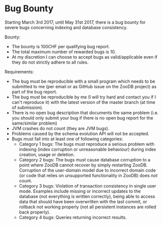 
Bug Bounty
==========
Starting March 3rd 2017, until May 31st 2017, there is a bug bounty for severe bugs concerning indexing and database consistency.

Bounty:
- The bounty is 100CHF per qualifying bug report. 
- The total maximum number of rewarded bugs is 10.
- At my discretion I can choose to accept bugs as valid/applicable even if they do not strictly adhere to all rules.


Requirements:
- The bug must be reproducible with a small program which needs to be submitted to me (per email or as GitHub issue on the ZooDB project) as part of the bug report.
- The bug must be reproducible by me (I will try hard and contact you if I can't reproduce it) with the latest version of the master branch (at time of submission).
- There is no open bug description that documents the same problem (i.e. you should only submit your bug if there is no open bug report for the same/similar problem)
- JVM crashes do not count (they are JVM bugs).
- Problems caused by the schema evolution API will not be accepted.
- Bugs must fall into at least one of following categories: 
  - Category 1 bugs: The bugs must reproduce a serious problem with indexing (index corruption or unreasonable behaviour) during index creation, usage or deletion.
  - Category 2 bugs: The bugs must cause database corruption to a point where ZooDB cannot recover by simply restarting ZooDB. Corruption of the user-domain model due to incorrect domain code (or code that relies on unsupported functionality in ZooDB) does _not_ count.
  - Category 3 bugs: Violation of transaction consistency in single user mode. Examples include missing or incorrect updates to the database (not everything is written correctly), being able to access data that should have been overwritten with the last commit, or rollback not working properly (not all persistent instances are rolled back properly).  
  - Category 4 bugs: Queries returning incorrect results.

